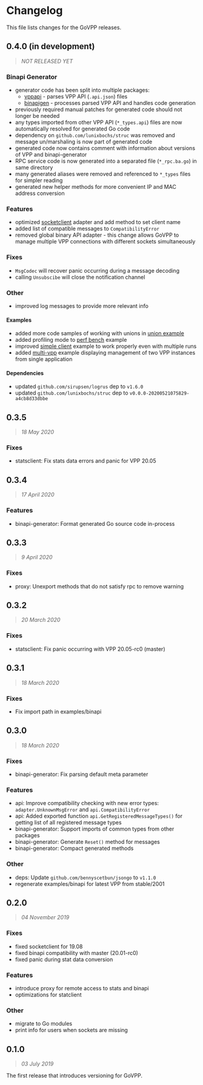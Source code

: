 # Changelog

This file lists changes for the GoVPP releases.

<!-- TEMPLATE
### Fixes
-
### Features
-
### Other
-
-->

## 0.4.0 (in development)
> _NOT RELEASED YET_

### Binapi Generator
- generator code has been split into multiple packages:
  - [vppapi](binapigen/vppapi) - parses VPP API (`.api.json`) files
  - [binapigen](binapigen) - processes parsed VPP API and handles code generation
- previously required manual patches for generated code should not longer be needed
- any types imported from other VPP API (`*_types.api`) files are now automatically resolved for generated Go code
- dependency on `github.com/lunixbochs/struc` was removed and message un/marshaling is now part of generated code
- generated code now contains comment with information about versions of VPP and binapi-generator
- RPC service code is now generated into a separated file (`*_rpc.ba.go`) in same directory
- many generated aliases were removed and referenced to `*_types` files for simpler reading 
- generated new helper methods for more convenient IP and MAC address conversion

### Features
- optimized [socketclient](adapter/socketclient) adapter and add method to set client name
- added list of compatible messages to `CompatibilityError`
- removed global binary API adapter - this change allows GoVPP to manage multiple VPP connections with different 
  sockets simultaneously

### Fixes
- `MsgCodec` will recover panic occurring during a message decoding
- calling `Unsubscibe` will close the notification channel

### Other
- improved log messages to provide more relevant info

#### Examples
- added more code samples of working with unions in [union example](examples/union-example)
- added profiling mode to [perf bench](examples/perf-bench) example
- improved [simple client](examples/simple-client) example to work properly even with multiple runs
- added [multi-vpp](examples/multi-vpp) example displaying management of two VPP instances from single
  application

#### Dependencies
- updated `github.com/sirupsen/logrus` dep to `v1.6.0`
- updated `github.com/lunixbochs/struc` dep to `v0.0.0-20200521075829-a4cb8d33dbbe`

## 0.3.5
> _18 May 2020_

### Fixes
- statsclient: Fix stats data errors and panic for VPP 20.05

## 0.3.4
> _17 April 2020_

### Features
- binapi-generator: Format generated Go source code in-process

## 0.3.3
> _9 April 2020_

### Fixes
- proxy: Unexport methods that do not satisfy rpc to remove warning

## 0.3.2
> _20 March 2020_

### Fixes
- statsclient: Fix panic occurring with VPP 20.05-rc0 (master)

## 0.3.1
> _18 March 2020_

### Fixes
- Fix import path in examples/binapi

## 0.3.0
> _18 March 2020_

### Fixes
- binapi-generator: Fix parsing default meta parameter

### Features
- api: Improve compatibility checking with new error types:
  `adapter.UnknownMsgError` and `api.CompatibilityError`
- api: Added exported function `api.GetRegisteredMessageTypes()`
  for getting list of all registered message types
- binapi-generator: Support imports of common types from other packages
- binapi-generator: Generate `Reset()` method for messages
- binapi-generator: Compact generated methods

### Other
- deps: Update `github.com/bennyscetbun/jsongo` to `v1.1.0`
- regenerate examples/binapi for latest VPP from stable/2001

## 0.2.0
> _04 November 2019_

### Fixes
- fixed socketclient for 19.08
- fixed binapi compatibility with master (20.01-rc0)
- fixed panic during stat data conversion

### Features
- introduce proxy for remote access to stats and binapi
- optimizations for statclient

### Other
- migrate to Go modules
- print info for users when sockets are missing

## 0.1.0
> _03 July 2019_

The first release that introduces versioning for GoVPP.
